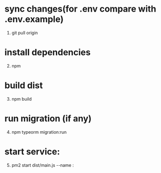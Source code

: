 # sync changes(for .env compare with .env.example)

1. git pull origin <branch>

# install dependencies

2. npm

# build dist

3. npm build

# run migration (if any)

4. npm typeorm migration:run

# start service:

5. pm2 start dist/main.js --name <name>:<port>
